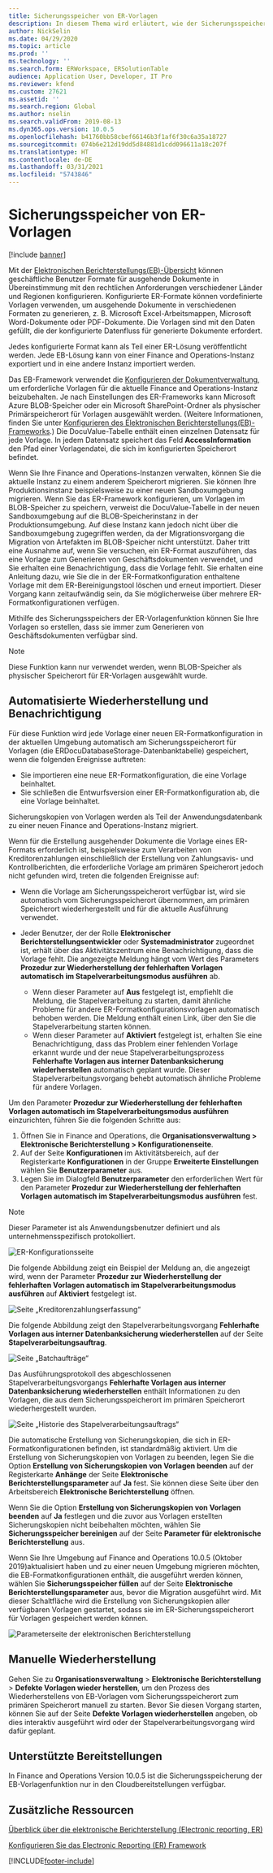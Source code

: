 ```yaml
---
title: Sicherungsspeicher von ER-Vorlagen
description: In diesem Thema wird erläutert, wie der Sicherungsspeicher der elektronischen Berichterstellung (Electronic Reporting, ER) zum Wiederherstellen von Vorlagen verwendet wird.
author: NickSelin
ms.date: 04/29/2020
ms.topic: article
ms.prod: ''
ms.technology: ''
ms.search.form: ERWorkspace, ERSolutionTable
audience: Application User, Developer, IT Pro
ms.reviewer: kfend
ms.custom: 27621
ms.assetid: ''
ms.search.region: Global
ms.author: nselin
ms.search.validFrom: 2019-08-13
ms.dyn365.ops.version: 10.0.5
ms.openlocfilehash: b41760bb58cbef66146b3f1af6f30c6a35a18727
ms.sourcegitcommit: 074b6e212d19dd5d84881d1cdd096611a18c207f
ms.translationtype: HT
ms.contentlocale: de-DE
ms.lasthandoff: 03/31/2021
ms.locfileid: "5743846"
---
```

# <a name="backup-storage-of-er-templates"></a>Sicherungsspeicher von ER-Vorlagen

[!include [banner](../includes/banner.md)]

Mit der [Elektronischen Berichterstellungs(EB)-Übersicht](general-electronic-reporting.md) können geschäftliche Benutzer Formate für ausgehende Dokumente in Übereinstimmung mit den rechtlichen Anforderungen verschiedener Länder und Regionen konfigurieren. Konfigurierte ER-Formate können vordefinierte Vorlagen verwenden, um ausgehende Dokumente in verschiedenen Formaten zu generieren, z. B. Microsoft Excel-Arbeitsmappen, Microsoft Word-Dokumente oder PDF-Dokumente. Die Vorlagen sind mit den Daten gefüllt, die der konfigurierte Datenfluss für generierte Dokumente erfordert.

Jedes konfigurierte Format kann als Teil einer ER-Lösung veröffentlicht werden. Jede EB-Lösung kann von einer Finance and Operations-Instanz exportiert und in eine andere Instanz importiert werden.

Das EB-Framework verwendet die [Konfigurieren der Dokumentverwaltung](../../fin-ops/organization-administration/configure-document-management.md), um erforderliche Vorlagen für die aktuelle Finance and Operations-Instanz beizubehalten. Je nach Einstellungen des ER-Frameworks kann Microsoft Azure BLOB-Speicher oder ein Microsoft SharePoint-Ordner als physischer Primärspeicherort für Vorlagen ausgewählt werden. (Weitere Informationen, finden Sie unter [Konfigurieren des Elektronischen Berichterstellungs(EB)-Frameworks](electronic-reporting-er-configure-parameters.md).) Die DocuValue-Tabelle enthält einen einzelnen Datensatz für jede Vorlage. In jedem Datensatz speichert das Feld **AccessInformation** den Pfad einer Vorlagendatei, die sich im konfigurierten Speicherort befindet.

Wenn Sie Ihre Finance and Operations-Instanzen verwalten, können Sie die aktuelle Instanz zu einem anderem Speicherort migrieren. Sie können Ihre Produktionsinstanz beispielsweise zu einer neuen Sandboxumgebung migrieren. Wenn Sie das ER-Framework konfigurieren, um Vorlagen im BLOB-Speicher zu speichern, verweist die DocuValue-Tabelle in der neuen Sandboxumgebung auf die BLOB-Speicherinstanz in der Produktionsumgebung. Auf diese Instanz kann jedoch nicht über die Sandboxumgebung zugegriffen werden, da der Migrationsvorgang die Migration von Artefakten im BLOB-Speicher nicht unterstützt. Daher tritt eine Ausnahme auf, wenn Sie versuchen, ein ER-Format auszuführen, das eine Vorlage zum Generieren von Geschäftsdokumenten verwendet, und Sie erhalten eine Benachrichtigung, dass die Vorlage fehlt. Sie erhalten eine Anleitung dazu, wie Sie die in der ER-Formatkonfiguration enthaltene Vorlage mit dem ER-Bereinigungstool löschen und erneut importiert. Dieser Vorgang kann zeitaufwändig sein, da Sie möglicherweise über mehrere ER-Formatkonfigurationen verfügen.

Mithilfe des Sicherungsspeichers der ER-Vorlagenfunktion können Sie Ihre Vorlagen so erstellen, dass sie immer zum Generieren von Geschäftsdokumenten verfügbar sind.

> [!NOTE]
> Diese Funktion kann nur verwendet werden, wenn BLOB-Speicher als physischer Speicherort für ER-Vorlagen ausgewählt wurde.

## <a name="automated-recovery-and-notification"></a>Automatisierte Wiederherstellung und Benachrichtigung

Für diese Funktion wird jede Vorlage einer neuen ER-Formatkonfiguration in der aktuellen Umgebung automatisch am Sicherungsspeicherort für Vorlagen (die ERDocuDatabaseStorage-Datenbanktabelle) gespeichert, wenn die folgenden Ereignisse auftreten:

- Sie importieren eine neue ER-Formatkonfiguration, die eine Vorlage beinhaltet.
- Sie schließen die Entwurfsversion einer ER-Formatkonfiguration ab, die eine Vorlage beinhaltet.

Sicherungskopien von Vorlagen werden als Teil der Anwendungsdatenbank zu einer neuen Finance and Operations-Instanz migriert.

Wenn für die Erstellung ausgehender Dokumente die Vorlage eines ER-Formats erforderlich ist, beispielsweise zum Verarbeiten von Kreditorenzahlungen einschließlich der Erstellung von Zahlungsavis- und Kontrollberichten, die erforderliche Vorlage am primären Speicherort jedoch nicht gefunden wird, treten die folgenden Ereignisse auf:

- Wenn die Vorlage am Sicherungsspeicherort verfügbar ist, wird sie automatisch vom Sicherungsspeicherort übernommen, am primären Speicherort wiederhergestellt und für die aktuelle Ausführung verwendet.
- Jeder Benutzer, der der Rolle **Elektronischer Berichterstellungsentwickler** oder **Systemadministrator** zugeordnet ist, erhält über das Aktivitätszentrum eine Benachrichtigung, dass die Vorlage fehlt. Die angezeigte Meldung hängt vom Wert des Parameters **Prozedur zur Wiederherstellung der fehlerhaften Vorlagen automatisch im Stapelverarbeitungsmodus ausführen** ab.

    - Wenn dieser Parameter auf **Aus** festgelegt ist, empfiehlt die Meldung, die Stapelverarbeitung zu starten, damit ähnliche Probleme für andere ER-Formatkonfigurationsvorlagen automatisch behoben werden. Die Meldung enthält einen Link, über den Sie die Stapelverarbeitung starten können.
    - Wenn dieser Parameter auf **Aktiviert** festgelegt ist, erhalten Sie eine Benachrichtigung, dass das Problem einer fehlenden Vorlage erkannt wurde und der neue Stapelverarbeitungsprozess **Fehlerhafte Vorlagen aus interner Datenbanksicherung wiederherstellen** automatisch geplant wurde. Dieser Stapelverarbeitungsvorgang behebt automatisch ähnliche Probleme für andere Vorlagen.

Um den Parameter **Prozedur zur Wiederherstellung der fehlerhaften Vorlagen automatisch im Stapelverarbeitungsmodus ausführen** einzurichten, führen Sie die folgenden Schritte aus:

1. Öffnen Sie in Finance and Operations, die **Organisationsverwaltung \> Elektronische Berichterstellung \> Konfigurationenseite**.
2. Auf der Seite **Konfigurationen** im Aktivitätsbereich, auf der Registerkarte **Konfigurationen** in der Gruppe **Erweiterte Einstellungen** wählen Sie **Benutzerparameter** aus.
3. Legen Sie im Dialogfeld **Benutzerparameter** den erforderlichen Wert für den Parameter **Prozedur zur Wiederherstellung der fehlerhaften Vorlagen automatisch im Stapelverarbeitungsmodus ausführen** fest.

> [!NOTE]
> Dieser Parameter ist als Anwendungsbenutzer definiert und als unternehmensspezifisch protokolliert.

![ER-Konfigurationsseite](./media/GER-BackupTemplates-1.png)

Die folgende Abbildung zeigt ein Beispiel der Meldung an, die angezeigt wird, wenn der Parameter **Prozedur zur Wiederherstellung der fehlerhaften Vorlagen automatisch im Stapelverarbeitungsmodus ausführen** auf **Aktiviert** festgelegt ist.

![Seite „Kreditorenzahlungserfassung“](./media/GER-BackupTemplates-2.png)

Die folgende Abbildung zeigt den Stapelverarbeitungsvorgang **Fehlerhafte Vorlagen aus interner Datenbanksicherung wiederherstellen** auf der Seite **Stapelverarbeitungsauftrag**.

![Seite „Batchaufträge“](./media/GER-BackupTemplates-3.png)

Das Ausführungsprotokoll des abgeschlossenen Stapelverarbeitungsvorgangs **Fehlerhafte Vorlagen aus interner Datenbanksicherung wiederherstellen** enthält Informationen zu den Vorlagen, die aus dem Sicherungsspeicherort im primären Speicherort wiederhergestellt wurden.

![Seite „Historie des Stapelverarbeitungsauftrags“](./media/GER-BackupTemplates-4.png)

Die automatische Erstellung von Sicherungskopien, die sich in ER-Formatkonfigurationen befinden, ist standardmäßig aktiviert. Um die Erstellung von Sicherungskopien von Vorlagen zu beenden, legen Sie die Option **Erstellung von Sicherungskopien von Vorlagen beenden** auf der Registerkarte **Anhänge** der Seite **Elektronische Berichterstellungsparameter** auf **Ja** fest. Sie können diese Seite über den Arbeitsbereich **Elektronische Berichterstellung** öffnen.

Wenn Sie die Option **Erstellung von Sicherungskopien von Vorlagen beenden** auf **Ja** festlegen und die zuvor aus Vorlagen erstellten Sicherungskopien nicht beibehalten möchten, wählen Sie **Sicherungsspeicher bereinigen** auf der Seite **Parameter für elektronische Berichterstellung** aus.

Wenn Sie Ihre Umgebung auf Finance and Operations 10.0.5 (Oktober 2019)aktualisiert haben und zu einer neuen Umgebung migrieren möchten, die EB-Formatkonfigurationen enthält, die ausgeführt werden können, wählen Sie **Sicherungsspeicher füllen** auf der Seite **Elektronische Berichterstellungsparameter** aus, bevor die Migration ausgeführt wird. Mit dieser Schaltfläche wird die Erstellung von Sicherungskopien aller verfügbaren Vorlagen gestartet, sodass sie im ER-Sicherungsspeicherort für Vorlagen gespeichert werden können.

![Parameterseite der elektronischen Berichterstellung](./media/GER-BackupTemplates-5.png)

## <a name="manual-recovery"></a>Manuelle Wiederherstellung

Gehen Sie zu **Organisationsverwaltung** \> **Elektronische Berichterstellung** \> **Defekte Vorlagen wieder herstellen**, um den Prozess des Wiederherstellens von EB-Vorlagen vom Sicherungsspeicherort zum primären Speicherort manuell zu starten. Bevor Sie diesen Vorgang starten, können Sie auf der Seite **Defekte Vorlagen wiederherstellen** angeben, ob dies interaktiv ausgeführt wird oder der Stapelverarbeitungsvorgang wird dafür geplant.

## <a name="supported-deployments"></a>Unterstützte Bereitstellungen

In Finance and Operations Version 10.0.5 ist die Sicherungsspeicherung der EB-Vorlagenfunktion nur in den Cloudbereitstellungen verfügbar.

## <a name="additional-resources"></a>Zusätzliche Ressourcen

[Überblick über die elektronische Berichterstellung (Electronic reporting, ER)](general-electronic-reporting.md)

[Konfigurieren Sie das Electronic Reporting (ER) Framework](electronic-reporting-er-configure-parameters.md)


[!INCLUDE[footer-include](../../../includes/footer-banner.md)]
